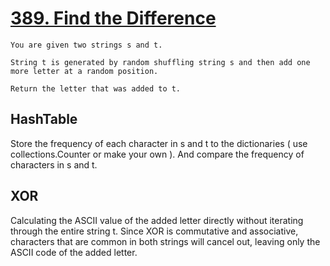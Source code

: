 # [389. Find the Difference](https://leetcode.com/problems/find-the-difference)

```none
You are given two strings s and t.

String t is generated by random shuffling string s and then add one more letter at a random position.

Return the letter that was added to t.
```

## HashTable

Store the frequency of each character in s and t to the dictionaries ( use collections.Counter or make your own ).
And compare the frequency of characters in s and t.

## XOR

Calculating the ASCII value of the added letter directly without iterating through the entire string t.
Since XOR is commutative and associative, characters that are common in both strings will cancel out, leaving only the ASCII code of the added letter.
